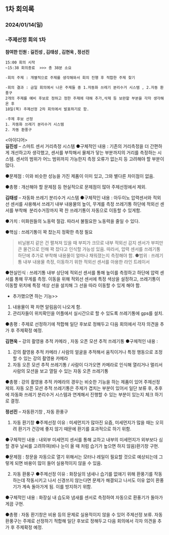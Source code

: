 ## 1차 회의록
### 2024/01/14(일)
### -주제선정 회의 1차

**참여한 인원 :  길진성 , 김태성 , 김현욱 , 정선진**

```
15:00 회의 시작
~15:38 회의종료  >>> 총 38분 소요

-회의 주제 : 개별적으로 주제를 생각해와서 회의 진행 후 적합한 주제 찾기

-회의 결과 : 금일 회의에서 나온 주제들 중 1.자동화 쓰레기 분리수거 시스템 , 2.자동 환풍구 
2개의 주제를 예비 후보로 정하고 정한 주제에 대해 추가,삭제 등 보완할 부분을 각자 생각해온 후 
18일(목) 주제선정 2차 회의에서 발표하기로 함.

-주제 후보 선정
1. 자동화 쓰레기 분리수거 시스템
2. 자동 환풍구
```


<아이디어> <br/>
**길진성** – 스마트 센서 거리측정 시스템
●구체적인 내용 : 기존의 거리측정을 더 간편하게 개선하고자 생각했고, 센서를 부착해서 물체가 닿는 부분까지의 거리를 측정하는 시스템. 센서의 범위가 어느 범위까지 가능한지 측정 오류가 없는지 등 고려해야 할 부분이 많다.

●문제점 : 이와 비슷한 성능을 가진 제품이 이미 있고, 그와 별다른 차이점이 없음.

●총평 : 개선해야 할 문제점 등 현실적으로 문제점이 많아 주제선정에서 제외.


**김태성** – 자동화 쓰레기 분리수거 시스템
●구체적인 내용 : 아두이노 압력센서와 적외선 센서를 사용해서 쓰레기 내부 내용물의 높이, 무게를 측정
쓰레기통 하단에 적외선 센서를 부착해  분리수거장까지 꽉 찬 쓰레기통이 자동으로 이동할 수 있게함.

●가치 : 미화원들의 노동력 절감. 따라서 불필요한 노동력을 줄일 수 있다.

●핵심 : 쓰레기통이 꽉 찼는지 정확한 측정 필요
>비닐봉지 같은 건 펼쳐져 있을 때 부피가 크므로 내부 적외선 감지 센서가 부피만 큰 물건으로 인해 꽉 찼다고 인식할 가능성 있음.
>따라서, 압력 센서를 쓰레기통 하단에 추가로 부착해 내용물이 얼마나 채워졌는지 측정해야 함.
●범위 : 쓰레기통 내부 내용물 측정, 이동하기 위한 적외선 센서를 아용한 라인 트레이서

●현실인식 : 쓰레기통 내부 상단에 적외선 센서를 통해 높이를 측정하고 하단에 압력 센서를 통해 무게를 측정. 이동을 위해 적외선 센서에 특정 색상을 설정하고, 쓰레기통이 이동할 위치에 특정 색상 선을 설치해 그 선을 따라 이동할 수 있게 해야 함.

+ 추가했으면 하는 기능>>
1. 내용물이 꽉 차면 알림음이 나오게 함.
2. 관리자들이 위치확인을 어플에서 실시간으로 할 수 있도록 쓰레기통에 gps를 설치.

●총평 : 주제로 선정하기에 적합해 일단 후보로 정해두고 다음 회의에서 각자 의견을 추가 후 주제확정 예정.


**김현욱** – 강의 촬영용 추적 카메라 , 자동 오픈 모션 추적 쓰레기통
●구체적인 내용 : 
1. 강의 촬영용 추적 카메라 / 사람의 얼굴을 추적해서 움직이거나 특정 행동으로 조정할 수 있는 강의 촬영용 카메라
2. 자동 오픈 모션 추적 쓰레기통 / 사람이 다가오면 카메라로 인식해 열리거나 멀리서 사람의 모션을 보고 열릴 수 있는 자동 오픈 쓰레기통

●총평 : 강의 촬영용 추적 카메라의 경우는 비슷한 기능을 하는 제품이 있어 주제선정 제외. 
자동 오픈 모션 추적 쓰레기통은 주제가 겹치는 부분이 있어서 일단 보류 후, 추후에 자동화 쓰레기 분리수거 시스템과 연계해서 진행할 수 있는 부분이 있는지 체크 하기로 결정.


**정선진** – 자동환기창 , 자동 환풍구

1. 자동 환기창
●주제선정 이유 : 미세먼지가 많아진 요즘, 미세먼지가 많을 때는 오히려 환기가 건강에 좋지 않기 때문에 
환기를 효과적으로 하기 위함.

●구체적인 내용 : 내외부 미세먼지 센서를 통해 교하고 내부의 미세먼지가 외부보다 심할 경우
날씨를 고려하여(비나 눈이 올 때 처럼 습기가 높으면 하지 않음)환기창 구현.

●문제점 : 창문을 자동으로 열기 위해서는 모터나 레일이 필요할 것으로 예상되는데 그렇게 되면
바용이 많이 들어 실용적이지 않을 수 있음.

2. 자동 환풍구 
●주제선정 이유 : 화장실의 냄새나 습기를 없애기 위해 환풍기를 작동하는데 작동시키고 나서 신경쓰지 않는다면 문제가 해결되고 나서도 이유 없이 환풍기가 계속 돌아가게 됨. 이를 방지하기 위함.

●구체적인 내용 : 화장실 내 습도와 냄새를 센서로 측정하여 자동으로 환풍기가 돌아가게끔 구현.

●총평 : 자동 환기창은 비용 등의 문제로 실용적이지 않을 수 있어 주제선정 보류.
자동 환풍구는 주제로 선정하기 적합해 일단 후보로 정해두고 다음 회의에서 각자 의견을 추가 후 주제확정 예정.
